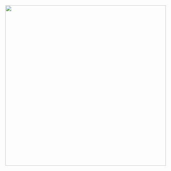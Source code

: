 <img src="https://i1.sndcdn.com/artworks-Uz9a50v5tYRlOa7q-xfy74g-t500x500.jpg" height="500" border-radius="50%">
